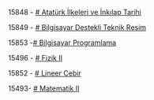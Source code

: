 

15848 - [# Atatürk İlkeleri ve İnkılap Tarihi](https://lms.ktun.edu.tr/course/view.php?id=15848)

15849 - [# Bilgisayar Destekli Teknik Resim](https://lms.ktun.edu.tr/course/view.php?id=15849)

15853 -[# Bilgisayar Programlama](https://lms.ktun.edu.tr/course/view.php?id=15853)

15496 - [# Fizik II](https://lms.ktun.edu.tr/course/view.php?id=15496)

15852 - [# Lineer Cebir](https://lms.ktun.edu.tr/course/view.php?id=15852)

15493- [# Matematik II](https://lms.ktun.edu.tr/course/view.php?id=15493)
